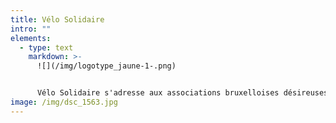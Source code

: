 ```yaml
---
title: Vélo Solidaire
intro: ""
elements:
  - type: text
    markdown: >-
      ![](/img/logotype_jaune-1-.png)


      Vélo Solidaire s'adresse aux associations bruxelloises désireuses de mettre en place un projet vélo dans le but de rendre la pratique du vélo accessible à toutes et tous et, particulièrement, aux personnes éloignées de la culture vélo pour des raisons sociales, économiques, culturelles ou de genre.
image: /img/dsc_1563.jpg
---
```

